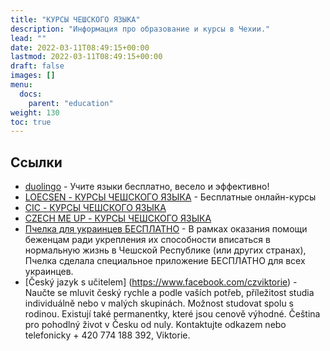 ```yaml
---
title: "КУРСЫ ЧЕШСКОГО ЯЗЫКА"
description: "Информация про образование и курсы в Чехии."
lead: ""
date: 2022-03-11T08:49:15+00:00
lastmod: 2022-03-11T08:49:15+00:00
draft: false
images: []
menu:
  docs:
    parent: "education"
weight: 130
toc: true
---
```

## Ссылки

* [duolingo](https://ru.duolingo.com/) - Учите языки бесплатно, весело и эффективно!
* [LOECSEN - КУРСЫ ЧЕШСКОГО ЯЗЫКА](https://www.loecsen.com/ru/k%D1%83%D1%80%D1%81%D1%8B-%D1%87%D0%B5%D1%88%D1%81%D0%BA%D0%B8%D0%B9) - Бесплатные онлайн-курсы
* [CIC - КУРСЫ ЧЕШСКОГО ЯЗЫКА](https://www.cicops.cz/ru/kurzy)
* [CZECH ME UP - КУРСЫ ЧЕШСКОГО ЯЗЫКА](https://czechmeup.cz/pomozhem-vmeste)
* [Пчелка для украинцев БЕСПЛАТНО](https://www.vcelka.cz/vcelka-pro-ukrajinu) - В рамках оказания помощи беженцам ради укрепления их способности вписаться в нормальную жизнь в Чешской Республике (или других странах), Пчелка сделала специальное приложение БЕСПЛАТНО для всех украинцев.
* [Český jazyk s učitelem] (https://www.facebook.com/czviktorie) - Naučte se mluvit český rychle a podle vaších potřeb, příležitost
  studia individuálně nebo v malých skupinách. Možnost studovat spolu s rodinou. Existují také permanentky, které jsou cenově výhodné. Čeština pro pohodlný život v Česku od nuly.
  Kontaktujte odkazem nebo telefonicky + 420 774 188 392, Viktorie.
